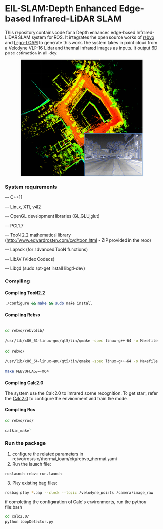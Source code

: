 # EIL-SLAM:Depth Enhanced Edge-based Infrared-LiDAR SLAM

This repository contains code for a Depth enhanced edge-based Infrared-LiDAR SLAM system for ROS. It integrates the open source works of [rebvo](https://github.com/JuanTarrio/rebvo) and [Lego-LOAM](https://github.com/RobustFieldAutonomyLab/LeGO-LOAM) to generate this work.The system takes in point cloud from a Velodyne VLP-16 Lidar and thermal infrared images as inputs. It output 6D pose estimation in all-day.

<p align='center'>
    <img src="sample.png" alt="drawing" width="400"/>
</p>

### System requirements

-- C++11

-- Linux, X11, v4l2

-- OpenGL development libraries (GL,GLU,glut)

-- PCL1.7

-- TooN 2.2 mathematical library (http://www.edwardrosten.com/cvd/toon.html - ZIP provided in the repo)

-- Lapack (for advanced TooN functions)

-- LibAV (Video Codecs)

-- Libgd (sudo apt-get install libgd-dev)

### Compiling

#### Compiling TooN2.2

```bash
./configure && make && sudo make install
```

#### Compiling Rebvo

```bash

cd rebvo/rebvolib/

/usr/lib/x86_64-linux-gnu/qt5/bin/qmake -spec linux-g++-64 -o Makefile rebvolib.pro

cd rebvo/

/usr/lib/x86_64-linux-gnu/qt5/bin/qmake -spec linux-g++-64 -o Makefile rebvo.pro

make REBVOFLAGS=-m64
```

#### Compiling Calc2.0

The system use the Calc2.0 to infrared scene recognition. To get start, refer the [Calc2.0](https://github.com/rpng/calc2.0) to configure the environment and train the model.

#### Compiling Ros

```bash
cd rebvo/ros/

catkin_make`
```

### Run the package

1. configure the related parameters in rebvo/ros/src/thermal_loam/cfg/rebvo_thermal.yaml
2. Run the launch file:

```bash
roslaunch rebvo run.launch
```

3. Play existing bag files:

```bash
rosbag play *.bag --clock --topic /velodyne_points /camera/image_raw 
```

if completing the configuration of Calc's environments, run the python file:bash

```bash
cd calc2.0/
python loopDetector.py
```
